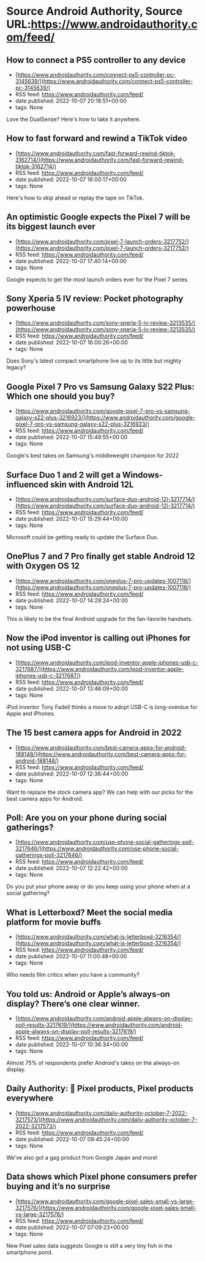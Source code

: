 # Source Android Authority, Source URL:https://www.androidauthority.com/feed/

## How to connect a PS5 controller to any device
 - [https://www.androidauthority.com/connect-ps5-controller-pc-3145639/](https://www.androidauthority.com/connect-ps5-controller-pc-3145639/)
 - RSS feed: https://www.androidauthority.com/feed/
 - date published: 2022-10-07 20:18:51+00:00
 - tags: None

Love the DualSense? Here's how to take it anywhere.

## How to fast forward and rewind a TikTok video
 - [https://www.androidauthority.com/fast-forward-rewind-tiktok-3162714/](https://www.androidauthority.com/fast-forward-rewind-tiktok-3162714/)
 - RSS feed: https://www.androidauthority.com/feed/
 - date published: 2022-10-07 18:00:17+00:00
 - tags: None

Here's how to skip ahead or replay the tape on TikTok.

## An optimistic Google expects the Pixel 7 will be its biggest launch ever
 - [https://www.androidauthority.com/pixel-7-launch-orders-3217752/](https://www.androidauthority.com/pixel-7-launch-orders-3217752/)
 - RSS feed: https://www.androidauthority.com/feed/
 - date published: 2022-10-07 17:40:14+00:00
 - tags: None

Google expects to get the most launch orders ever for the Pixel 7 series.

## Sony Xperia 5 IV review: Pocket photography powerhouse
 - [https://www.androidauthority.com/sony-xperia-5-iv-review-3213535/](https://www.androidauthority.com/sony-xperia-5-iv-review-3213535/)
 - RSS feed: https://www.androidauthority.com/feed/
 - date published: 2022-10-07 16:00:26+00:00
 - tags: None

Does Sony's latest compact smartphone live up to its little but mighty legacy?

## Google Pixel 7 Pro vs Samsung Galaxy S22 Plus: Which one should you buy?
 - [https://www.androidauthority.com/google-pixel-7-pro-vs-samsung-galaxy-s22-plus-3216923/](https://www.androidauthority.com/google-pixel-7-pro-vs-samsung-galaxy-s22-plus-3216923/)
 - RSS feed: https://www.androidauthority.com/feed/
 - date published: 2022-10-07 15:49:55+00:00
 - tags: None

Google's best takes on Samsung's middleweight champion for 2022

## Surface Duo 1 and 2 will get a Windows-influenced skin with Android 12L
 - [https://www.androidauthority.com/surface-duo-android-12l-3217714/](https://www.androidauthority.com/surface-duo-android-12l-3217714/)
 - RSS feed: https://www.androidauthority.com/feed/
 - date published: 2022-10-07 15:29:44+00:00
 - tags: None

Microsoft could be getting ready to update the Surface Duo.

## OnePlus 7 and 7 Pro finally get stable Android 12 with Oxygen OS 12
 - [https://www.androidauthority.com/oneplus-7-pro-updates-1007118/](https://www.androidauthority.com/oneplus-7-pro-updates-1007118/)
 - RSS feed: https://www.androidauthority.com/feed/
 - date published: 2022-10-07 14:29:24+00:00
 - tags: None

This is likely to be the final Android upgrade for the fan-favorite handsets.

## Now the iPod inventor is calling out iPhones for not using USB-C
 - [https://www.androidauthority.com/ipod-inventor-apple-iphones-usb-c-3217687/](https://www.androidauthority.com/ipod-inventor-apple-iphones-usb-c-3217687/)
 - RSS feed: https://www.androidauthority.com/feed/
 - date published: 2022-10-07 13:46:09+00:00
 - tags: None

iPod inventor Tony Fadell thinks a move to adopt USB-C is long-overdue for Apple and iPhones.

## The 15 best camera apps for Android in 2022
 - [https://www.androidauthority.com/best-camera-apps-for-android-188148/](https://www.androidauthority.com/best-camera-apps-for-android-188148/)
 - RSS feed: https://www.androidauthority.com/feed/
 - date published: 2022-10-07 12:36:44+00:00
 - tags: None

Want to replace the stock camera app? We can help with our picks for the best camera apps for Android.

## Poll: Are you on your phone during social gatherings?
 - [https://www.androidauthority.com/use-phone-social-gatherings-poll-3217646/](https://www.androidauthority.com/use-phone-social-gatherings-poll-3217646/)
 - RSS feed: https://www.androidauthority.com/feed/
 - date published: 2022-10-07 12:22:42+00:00
 - tags: None

Do you put your phone away or do you keep using your phone when at a social gathering?

## What is Letterboxd? Meet the social media platform for movie buffs
 - [https://www.androidauthority.com/what-is-letterboxd-3216354/](https://www.androidauthority.com/what-is-letterboxd-3216354/)
 - RSS feed: https://www.androidauthority.com/feed/
 - date published: 2022-10-07 11:00:48+00:00
 - tags: None

Who needs film critics when you have a community?

## You told us: Android or Apple’s always-on display? There’s one clear winner.
 - [https://www.androidauthority.com/android-apple-always-on-display-poll-results-3217619/](https://www.androidauthority.com/android-apple-always-on-display-poll-results-3217619/)
 - RSS feed: https://www.androidauthority.com/feed/
 - date published: 2022-10-07 10:36:34+00:00
 - tags: None

Almost 75% of respondents prefer Android's takes on the always-on display.

## Daily Authority: 📱 Pixel products, Pixel products everywhere
 - [https://www.androidauthority.com/daily-authority-october-7-2022-3217573/](https://www.androidauthority.com/daily-authority-october-7-2022-3217573/)
 - RSS feed: https://www.androidauthority.com/feed/
 - date published: 2022-10-07 08:45:24+00:00
 - tags: None

We've also got a gag product from Google Japan and more!

## Data shows which Pixel phone consumers prefer buying and it’s no surprise
 - [https://www.androidauthority.com/google-pixel-sales-small-vs-large-3217576/](https://www.androidauthority.com/google-pixel-sales-small-vs-large-3217576/)
 - RSS feed: https://www.androidauthority.com/feed/
 - date published: 2022-10-07 07:09:23+00:00
 - tags: None

New Pixel sales data suggests Google is still a very tiny fish in the smartphone pond.
